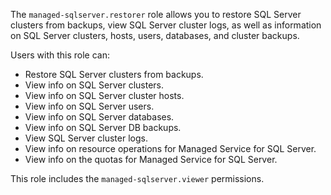 The `managed-sqlserver.restorer` role allows you to restore SQL Server clusters from backups, view SQL Server cluster logs, as well as information on SQL Server clusters, hosts, users, databases, and cluster backups.

Users with this role can:
* Restore SQL Server clusters from backups.
* View info on SQL Server clusters.
* View info on SQL Server cluster hosts.
* View info on SQL Server users.
* View info on SQL Server databases.
* View info on SQL Server DB backups.
* View SQL Server cluster logs.
* View info on resource operations for Managed Service for SQL Server.
* View info on the quotas for Managed Service for SQL Server.

This role includes the `managed-sqlserver.viewer` permissions.